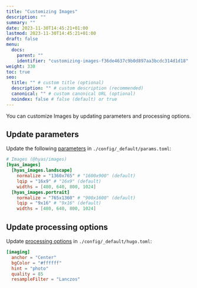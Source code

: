 ```yaml
---
title: "Customizing Images"
description: ""
summary: ""
date: 2023-11-30T14:45:21+01:00
lastmod: 2023-11-30T14:45:21+01:00
draft: false
menu:
  docs:
    parent: ""
    identifier: "customizing-images-f36de4637c9b0d897aa3bcdc314d1d18"
weight: 330
toc: true
seo:
  title: "" # custom title (optional)
  description: "" # custom description (recommended)
  canonical: "" # custom canonical URL (optional)
  noindex: false # false (default) or true
---
```


You can customize Images by updating parameters and processing options.

## Update parameters

Update the following [parameters](/docs/reference/configuration/#parameters) in `./config/_default/params.toml`:

```toml
# Images (@hyas/images)
[hyas_images]
  [hyas_images.landscape]
    normalize = "1360x765" # "1600x900" (default)
    lqip = "16x9" # "16x9" (default)
    widths = [480, 640, 800, 1024]
  [hyas_images.portrait]
    normalize = "765x1360" # "900x1600" (default)
    lqip = "9x16" # "9x16" (default)
    widths = [480, 640, 800, 1024]
```

## Update processing options

Update [processing options](https://gohugo.io/content-management/image-processing/#processing-options) in `./config/_default/hugo.toml`:

```toml
[imaging]
  anchor = "Center"
  bgColor = "#ffffff"
  hint = "photo"
  quality = 85
  resampleFilter = "Lanczos"
```
